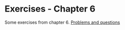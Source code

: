 # Exercises - Chapter 6

Some exercises from chapter 6. [Problems and questions](https://physics.nyu.edu/pine/pymanual/html/chap6/chap6_loopsconds.html#exercises)